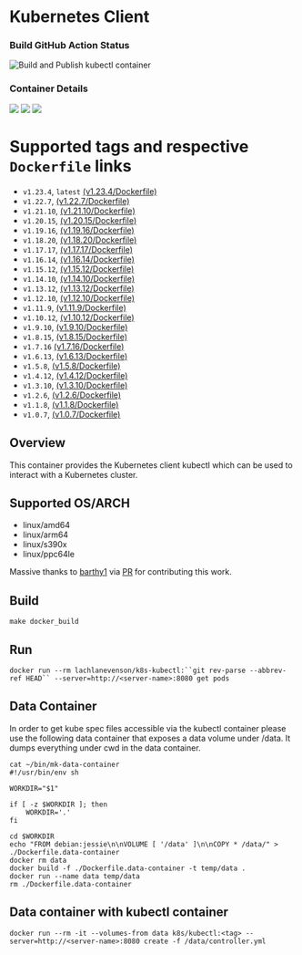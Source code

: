 # Kubernetes Client

### Build GitHub Action Status
![Build and Publish kubectl container](https://github.com/lachie83/k8s-kubectl/workflows/Build%20and%20Publish%20kubectl%20container/badge.svg)

### Container Details
[![](https://images.microbadger.com/badges/image/lachlanevenson/k8s-kubectl.svg)](http://microbadger.com/images/lachlanevenson/k8s-kubectl "Get your own image badge on microbadger.com")
[![](https://images.microbadger.com/badges/version/lachlanevenson/k8s-kubectl.svg)](http://microbadger.com/images/lachlanevenson/k8s-kubectl "Get your own version badge on microbadger.com")
[![](https://images.microbadger.com/badges/commit/lachlanevenson/k8s-kubectl.svg)](http://microbadger.com/images/lachlanevenson/k8s-kubectl "Get your own commit badge on microbadger.com")

# Supported tags and respective `Dockerfile` links
* `v1.23.4`, `latest`    [(v1.23.4/Dockerfile)](https://github.com/lachie83/k8s-kubectl/blob/v1.23.4/Dockerfile)
* `v1.22.7`,    [(v1.22.7/Dockerfile)](https://github.com/lachie83/k8s-kubectl/blob/v1.22.7/Dockerfile)
* `v1.21.10`,    [(v1.21.10/Dockerfile)](https://github.com/lachie83/k8s-kubectl/blob/v1.21.10/Dockerfile)
* `v1.20.15`,   [(v1.20.15/Dockerfile)](https://github.com/lachie83/k8s-kubectl/blob/v1.20.15/Dockerfile)
* `v1.19.16`,   [(v1.19.16/Dockerfile)](https://github.com/lachie83/k8s-kubectl/blob/v1.19.16/Dockerfile)
* `v1.18.20`,   [(v1.18.20/Dockerfile)](https://github.com/lachie83/k8s-kubectl/blob/v1.18.20/Dockerfile)
* `v1.17.17`,   [(v1.17.17/Dockerfile)](https://github.com/lachie83/k8s-kubectl/blob/v1.17.17/Dockerfile)
* `v1.16.14`,   [(v1.16.14/Dockerfile)](https://github.com/lachie83/k8s-kubectl/blob/v1.16.14/Dockerfile)
* `v1.15.12`,   [(v1.15.12/Dockerfile)](https://github.com/lachie83/k8s-kubectl/blob/v1.15.12/Dockerfile)
* `v1.14.10`,   [(v1.14.10/Dockerfile)](https://github.com/lachie83/k8s-kubectl/blob/v1.14.10/Dockerfile)
* `v1.13.12`,   [(v1.13.12/Dockerfile)](https://github.com/lachie83/k8s-kubectl/blob/v1.13.12/Dockerfile)
* `v1.12.10`,   [(v1.12.10/Dockerfile)](https://github.com/lachie83/k8s-kubectl/blob/v1.12.10/Dockerfile)
* `v1.11.9`,    [(v1.11.9/Dockerfile)](https://github.com/lachie83/k8s-kubectl/blob/v1.11.9/Dockerfile)
* `v1.10.12`,   [(v1.10.12/Dockerfile)](https://github.com/lachie83/k8s-kubectl/blob/v1.10.12/Dockerfile)
* `v1.9.10`,    [(v1.9.10/Dockerfile)](https://github.com/lachie83/k8s-kubectl/blob/v1.9.10/Dockerfile)
* `v1.8.15`,    [(v1.8.15/Dockerfile)](https://github.com/lachie83/k8s-kubectl/blob/v1.8.15/Dockerfile)
* `v1.7.16`     [(v1.7.16/Dockerfile)](https://github.com/lachie83/k8s-kubectl/blob/v1.7.16/Dockerfile)
* `v1.6.13`,    [(v1.6.13/Dockerfile)](https://github.com/lachie83/k8s-kubectl/blob/v1.6.13/Dockerfile)
* `v1.5.8`,     [(v1.5.8/Dockerfile)](https://github.com/lachie83/k8s-kubectl/blob/v1.5.8/Dockerfile)
* `v1.4.12`,    [(v1.4.12/Dockerfile)](https://github.com/lachie83/k8s-kubectl/blob/v1.4.12/Dockerfile)
* `v1.3.10`,    [(v1.3.10/Dockerfile)](https://github.com/lachie83/k8s-kubectl/blob/v1.3.10/Dockerfile)
* `v1.2.6`,     [(v1.2.6/Dockerfile)](https://github.com/lachie83/k8s-kubectl/blob/v1.2.6/Dockerfile)
* `v1.1.8`,     [(v1.1.8/Dockerfile)](https://github.com/lachie83/k8s-kubectl/blob/v1.1.8/Dockerfile)
* `v1.0.7`,     [(v1.0.7/Dockerfile)](https://github.com/lachie83/k8s-kubectl/blob/v1.0.7/Dockerfile)

## Overview
This container provides the Kubernetes client kubectl which can be used to interact with a Kubernetes cluster.

## Supported OS/ARCH
   * linux/amd64
   * linux/arm64
   * linux/s390x
   * linux/ppc64le

Massive thanks to [barthy1](https://github.com/barthy1) via [PR](https://github.com/lachie83/k8s-helm/pull/89) for contributing this work.

## Build
`make docker_build`

## Run
`docker run --rm lachlanevenson/k8s-kubectl:``git rev-parse --abbrev-ref HEAD`` --server=http://<server-name>:8080 get pods`

## Data Container

In order to get kube spec files accessible via the kubectl container please use the following data container that exposes a data volume under /data. It dumps everything under cwd in the data container.

```
cat ~/bin/mk-data-container 
#!/usr/bin/env sh

WORKDIR="$1"

if [ -z $WORKDIR ]; then
    WORKDIR='.'
fi

cd $WORKDIR
echo "FROM debian:jessie\n\nVOLUME [ '/data' ]\n\nCOPY * /data/" > ./Dockerfile.data-container
docker rm data
docker build -f ./Dockerfile.data-container -t temp/data .
docker run --name data temp/data
rm ./Dockerfile.data-container
```

## Data container with kubectl container
```
docker run --rm -it --volumes-from data k8s/kubectl:<tag> --server=http://<server-name>:8080 create -f /data/controller.yml
```

